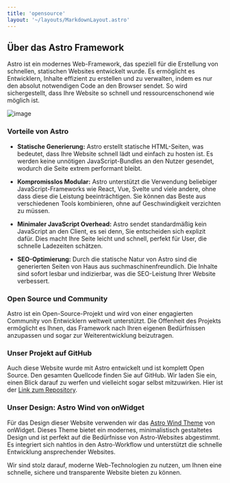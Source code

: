 ```yaml
---
title: 'opensource'
layout: '~/layouts/MarkdownLayout.astro'
---
```


## Über das Astro Framework

Astro ist ein modernes Web-Framework, das speziell für die Erstellung von schnellen, statischen Websites entwickelt wurde. Es ermöglicht es Entwicklern, Inhalte effizient zu erstellen und zu verwalten, indem es nur den absolut notwendigen Code an den Browser sendet. So wird sichergestellt, dass Ihre Website so schnell und ressourcenschonend wie möglich ist.

![image](https://pustekuchen-xanten.de/images/code.png)
### Vorteile von Astro

- **Statische Generierung:** Astro erstellt statische HTML-Seiten, was bedeutet, dass Ihre Website schnell lädt und einfach zu hosten ist. Es werden keine unnötigen JavaScript-Bundles an den Nutzer gesendet, wodurch die Seite extrem performant bleibt.
  
- **Kompromisslos Modular:** Astro unterstützt die Verwendung beliebiger JavaScript-Frameworks wie React, Vue, Svelte und viele andere, ohne dass diese die Leistung beeinträchtigen. Sie können das Beste aus verschiedenen Tools kombinieren, ohne auf Geschwindigkeit verzichten zu müssen.

- **Minimaler JavaScript Overhead:** Astro sendet standardmäßig kein JavaScript an den Client, es sei denn, Sie entscheiden sich explizit dafür. Dies macht Ihre Seite leicht und schnell, perfekt für User, die schnelle Ladezeiten schätzen.

- **SEO-Optimierung:** Durch die statische Natur von Astro sind die generierten Seiten von Haus aus suchmaschinenfreundlich. Die Inhalte sind sofort lesbar und indizierbar, was die SEO-Leistung Ihrer Website verbessert.

### Open Source und Community

Astro ist ein Open-Source-Projekt und wird von einer engagierten Community von Entwicklern weltweit unterstützt. Die Offenheit des Projekts ermöglicht es Ihnen, das Framework nach Ihren eigenen Bedürfnissen anzupassen und sogar zur Weiterentwicklung beizutragen.

### Unser Projekt auf GitHub

Auch diese Website wurde mit Astro entwickelt und ist komplett Open Source. Den gesamten Quellcode finden Sie auf GitHub. Wir laden Sie ein, einen Blick darauf zu werfen und vielleicht sogar selbst mitzuwirken. Hier ist der [Link zum Repository](https://github.com/DeinGithubLink).

### Unser Design: Astro Wind von onWidget

Für das Design dieser Website verwenden wir das [Astro Wind Theme](https://onwidget.com/) von onWidget. Dieses Theme bietet ein modernes, minimalistisch gestaltetes Design und ist perfekt auf die Bedürfnisse von Astro-Websites abgestimmt. Es integriert sich nahtlos in den Astro-Workflow und unterstützt die schnelle Entwicklung ansprechender Websites.

Wir sind stolz darauf, moderne Web-Technologien zu nutzen, um Ihnen eine schnelle, sichere und transparente Website bieten zu können.
